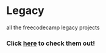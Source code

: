 # Legacy
all the freecodecamp legacy projects
### Click [here](https://legacy.bashit.me/) to check them out!

